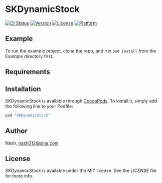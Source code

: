 # SKDynamicStock

[![CI Status](http://img.shields.io/travis/Nash/SKDynamicStock.svg?style=flat)](https://travis-ci.org/Nash/SKDynamicStock)
[![Version](https://img.shields.io/cocoapods/v/SKDynamicStock.svg?style=flat)](http://cocoapods.org/pods/SKDynamicStock)
[![License](https://img.shields.io/cocoapods/l/SKDynamicStock.svg?style=flat)](http://cocoapods.org/pods/SKDynamicStock)
[![Platform](https://img.shields.io/cocoapods/p/SKDynamicStock.svg?style=flat)](http://cocoapods.org/pods/SKDynamicStock)

## Example

To run the example project, clone the repo, and run `pod install` from the Example directory first.

## Requirements

## Installation

SKDynamicStock is available through [CocoaPods](http://cocoapods.org). To install
it, simply add the following line to your Podfile:

```ruby
pod "SKDynamicStock"
```

## Author

Nash, nash012@sina.com

## License

SKDynamicStock is available under the MIT license. See the LICENSE file for more info.
